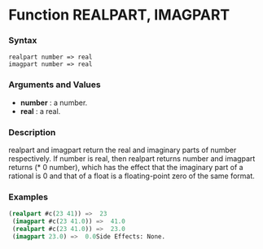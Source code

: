 <!-- Generated on 05/10/2020 by https://github.com/anto2oo/clhs-evolved -->

# Function REALPART, IMAGPART

### Syntax
`realpart number => real`  
`imagpart number => real`  


### Arguments and Values
- **number** : a number.   
- **real** : a real.   


### Description
realpart and imagpart return the real and imaginary parts of number respectively. If number is  real,  then realpart returns number and imagpart returns (* 0 number), which has the effect that the imaginary part of a rational is 0 and that of a float is a floating-point zero of the same format.



### Examples
```lisp 
(realpart #c(23 41)) =>  23
 (imagpart #c(23 41.0)) =>  41.0
 (realpart #c(23 41.0)) =>  23.0
 (imagpart 23.0) =>  0.0Side Effects: None.
```
